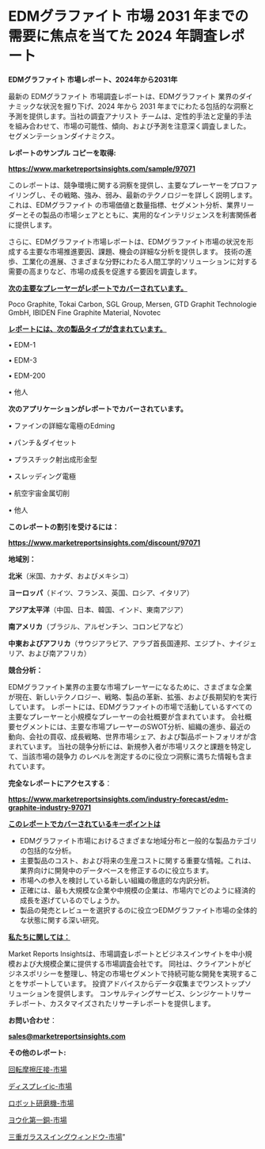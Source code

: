 # EDMグラファイト 市場 2031 年までの需要に焦点を当てた 2024 年調査レポート

<strong>EDMグラファイト 市場レポート、2024年から2031年</strong>

最新の EDMグラファイト 市場調査レポートは、EDMグラファイト 業界のダイナミックな状況を掘り下げ、2024 年から 2031 年までにわたる包括的な洞察と予測を提供します。当社の調査アナリスト チームは、定性的手法と定量的手法を組み合わせて、市場の可能性、傾向、および予測を注意深く調査しました。 セグメンテーションダイナミクス。



<strong>レポートのサンプル コピーを取得:</strong> <a href=https://www.marketreportsinsights.com/sample/97071>

<strong><u>https://www.marketreportsinsights.com/sample/97071</u></strong></a>

このレポートは、競争環境に関する洞察を提供し、主要なプレーヤーをプロファイリングし、その戦略、強み、弱み、最新のテクノロジーを詳しく説明します。 これは、EDMグラファイト の市場価値と数量指標、セグメント分析、業界リーダーとその製品の市場シェアとともに、実用的なインテリジェンスを利害関係者に提供します。

さらに、EDMグラファイト市場レポートは、EDMグラファイト市場の状況を形成する主要な市場推進要因、課題、機会の詳細な分析を提供します。 技術の進歩、工業化の進展、さまざまな分野にわたる人間工学的ソリューションに対する需要の高まりなど、市場の成長を促進する要因を調査します。



<strong><u>次の主要なプレーヤーがレポートでカバーされています。</u></strong>

Poco Graphite, Tokai Carbon, SGL Group, Mersen, GTD Graphit Technologie GmbH, IBIDEN Fine Graphite Material, Novotec



<strong><u><b>レポートには、次の製品タイプが含まれています。</b></u></strong>

• EDM-1

• EDM-3

• EDM-200

• 他人



<strong><b>次のアプリケーションがレポートでカバーされています。</b></strong>

• ファインの詳細な電極のEdming

• パンチ＆ダイセット

• プラスチック射出成形金型

• スレッディング電極

• 航空宇宙金属切削

• 他人



<strong><b>このレポートの割引を受けるには：</b></strong><a href=https://www.marketreportsinsights.com/discount/97071>

<strong><u>https://www.marketreportsinsights.com/discount/97071</u></strong></a>



<strong>地域別：</strong>



<strong>北米</strong>（米国、カナダ、およびメキシコ）



<strong>ヨーロッパ</strong>（ドイツ、フランス、英国、ロシア、イタリア）



<strong>アジア太平洋</strong>（中国、日本、韓国、インド、東南アジア）



<strong>南アメリカ</strong>（ブラジル、アルゼンチン、コロンビアなど）



<strong>中東およびアフリカ</strong>（サウジアラビア、アラブ首長国連邦、エジプト、ナイジェリア、および南アフリカ）



<strong>競合分析：</strong>

EDMグラファイト業界の主要な市場プレーヤーになるために、さまざまな企業が現在、新しいテクノロジー、戦略、製品の革新、拡張、および長期契約を実行しています。 レポートには、EDMグラファイトの市場で活動しているすべての主要なプレーヤーと小規模なプレーヤーの会社概要が含まれています。 会社概要セグメントには、主要な市場プレーヤーのSWOT分析、組織の進歩、最近の動向、会社の買収、成長戦略、世界市場シェア、および製品ポートフォリオが含まれています。 当社の競争分析には、新規参入者が市場リスクと課題を特定して、当該市場の競争力 のレベルを測定するのに役立つ洞察に満ちた情報も含まれています。



<strong>完全なレポートにアクセスする</strong>：

<a href=https://www.marketreportsinsights.com/industry-forecast/edm-graphite-industry-97071>

<strong><u>https://www.marketreportsinsights.com/industry-forecast/edm-graphite-industry-97071</u></strong></a>



<strong><u><b>このレポートでカバーされているキーポイントは</b></u></strong>
<ul>
  <li>EDMグラファイト市場におけるさまざまな地域分布と一般的な製品カテゴリの包括的な分析。</li>
  <li>主要製品のコスト、および将来の生産コストに関する重要な情報。これは、業界向けに開発中のデータベースを修正するのに役立ちます。</li>
  <li>市場への参入を検討している新しい組織の徹底的な内訳分析。</li>
  <li>正確には、最も大規模な企業や中規模の企業は、市場内でどのように経済的成長を遂げているのでしょうか。</li>
  <li>製品の発売とレビューを選択するのに役立つEDMグラファイト市場の全体的な状態に関する深い研究。</li>
</ul>


<strong><u><b>私たちに関しては：</b></u></strong>

Market Reports Insightsは、市場調査レポートとビジネスインサイトを中小規模および大規模企業に提供する市場調査会社です。 同社は、クライアントがビジネスポリシーを整理し、特定の市場セグメントで持続可能な開発を実現することをサポートしています。 投資アドバイスからデータ収集までワンストップソリューションを提供します。 コンサルティングサービス、シンジケートリサーチレポート、カスタマイズされたリサーチレポートを提供します。



<strong><b>お問い合わせ</b></strong>：

<a href=mailto:sales@marketreportsinsights.com>

<strong><u>sales@marketreportsinsights.com</u></strong></a>



<strong>その他のレポート:</strong>

<a href=https://www.linkedin.com/pulse/回転摩擦圧接-市場-2023-年のダイナミクスとビジネストレンド-2030-pq97f/>回転摩擦圧接-市場</a>

<a href=https://www.linkedin.com/pulse/ディスプレイic-市場-2030-年までの需要に焦点を当てた-2023-年調査レポート-pr-news-hub-tk1sf/>ディスプレイic-市場</a>

<a href=https://www.linkedin.com/pulse/ロボット研磨機-市場-2023-競争分析と事業成長-2030-data-dive-discoveries-24-analysis-hl0nc/>ロボット研磨機-市場</a>

<a href=https://www.linkedin.com/pulse/ヨウ化第一銅-市場-2023-swot-分析と成長率-2030-consumer-connection-collective-360-0vfnf/>ヨウ化第一銅-市場</a>

<a href=https://www.linkedin.com/pulse/三重ガラススイングウィンドウ-市場-2030-年までの需要に焦点を当てた-lo7ff/>三重ガラススイングウィンドウ-市場</a>"

